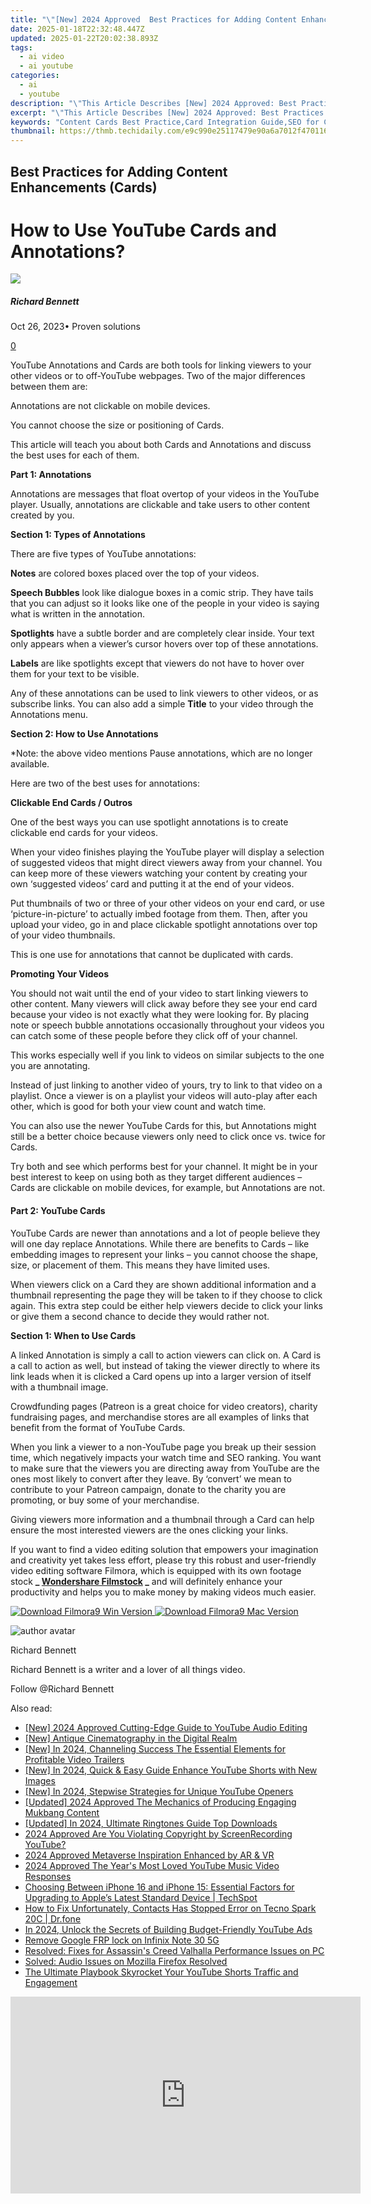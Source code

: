 ```yaml
---
title: "\"[New] 2024 Approved  Best Practices for Adding Content Enhancements (Cards)\""
date: 2025-01-18T22:32:48.447Z
updated: 2025-01-22T20:02:38.893Z
tags:
  - ai video
  - ai youtube
categories:
  - ai
  - youtube
description: "\"This Article Describes [New] 2024 Approved: Best Practices for Adding Content Enhancements (Cards)\""
excerpt: "\"This Article Describes [New] 2024 Approved: Best Practices for Adding Content Enhancements (Cards)\""
keywords: "Content Cards Best Practice,Card Integration Guide,SEO for Content Cards,Enhancing Articles with Cards,Cards in Article Optimization,Boosting Content Visibility,Article Improvement Strategies"
thumbnail: https://thmb.techidaily.com/e9c990e25117479e90a6a7012f47011623d3e85d5155cf7861b563822cc331cb.jpg
---
```


## Best Practices for Adding Content Enhancements (Cards)

# How to Use YouTube Cards and Annotations?

![](https://images.wondershare.com/filmora/article-images/richard-bennett.jpg)

##### Richard Bennett

 Oct 26, 2023• Proven solutions

[0](#commentsBoxSeoTemplate)

YouTube Annotations and Cards are both tools for linking viewers to your other videos or to off-YouTube webpages. Two of the major differences between them are:

Annotations are not clickable on mobile devices.

You cannot choose the size or positioning of Cards.

This article will teach you about both Cards and Annotations and discuss the best uses for each of them.

**Part 1: Annotations**

Annotations are messages that float overtop of your videos in the YouTube player. Usually, annotations are clickable and take users to other content created by you.

**Section 1: Types of Annotations**

There are five types of YouTube annotations:

**Notes** are colored boxes placed over the top of your videos.

**Speech Bubbles** look like dialogue boxes in a comic strip. They have tails that you can adjust so it looks like one of the people in your video is saying what is written in the annotation.

**Spotlights** have a subtle border and are completely clear inside. Your text only appears when a viewer’s cursor hovers over top of these annotations.

**Labels** are like spotlights except that viewers do not have to hover over them for your text to be visible.

Any of these annotations can be used to link viewers to other videos, or as subscribe links. You can also add a simple **Title** to your video through the Annotations menu.

**Section 2: How to Use Annotations**

\*Note: the above video mentions Pause annotations, which are no longer available.

Here are two of the best uses for annotations:

**Clickable End Cards / Outros**

One of the best ways you can use spotlight annotations is to create clickable end cards for your videos.

When your video finishes playing the YouTube player will display a selection of suggested videos that might direct viewers away from your channel. You can keep more of these viewers watching your content by creating your own ‘suggested videos’ card and putting it at the end of your videos.

Put thumbnails of two or three of your other videos on your end card, or use ‘picture-in-picture’ to actually imbed footage from them. Then, after you upload your video, go in and place clickable spotlight annotations over top of your video thumbnails.

This is one use for annotations that cannot be duplicated with cards.

**Promoting Your Videos**

You should not wait until the end of your video to start linking viewers to other content. Many viewers will click away before they see your end card because your video is not exactly what they were looking for. By placing note or speech bubble annotations occasionally throughout your videos you can catch some of these people before they click off of your channel.

This works especially well if you link to videos on similar subjects to the one you are annotating.

Instead of just linking to another video of yours, try to link to that video on a playlist. Once a viewer is on a playlist your videos will auto-play after each other, which is good for both your view count and watch time.

You can also use the newer YouTube Cards for this, but Annotations might still be a better choice because viewers only need to click once vs. twice for Cards.

Try both and see which performs best for your channel. It might be in your best interest to keep on using both as they target different audiences – Cards are clickable on mobile devices, for example, but Annotations are not.

#### **Part 2: YouTube Cards**

YouTube Cards are newer than annotations and a lot of people believe they will one day replace Annotations. While there are benefits to Cards – like embedding images to represent your links – you cannot choose the shape, size, or placement of them. This means they have limited uses.

When viewers click on a Card they are shown additional information and a thumbnail representing the page they will be taken to if they choose to click again. This extra step could be either help viewers decide to click your links or give them a second chance to decide they would rather not.

**Section 1: When to Use Cards**

A linked Annotation is simply a call to action viewers can click on. A Card is a call to action as well, but instead of taking the viewer directly to where its link leads when it is clicked a Card opens up into a larger version of itself with a thumbnail image.

Crowdfunding pages (Patreon is a great choice for video creators), charity fundraising pages, and merchandise stores are all examples of links that benefit from the format of YouTube Cards.

When you link a viewer to a non-YouTube page you break up their session time, which negatively impacts your watch time and SEO ranking. You want to make sure that the viewers you are directing away from YouTube are the ones most likely to convert after they leave. By ‘convert’ we mean to contribute to your Patreon campaign, donate to the charity you are promoting, or buy some of your merchandise.

Giving viewers more information and a thumbnail through a Card can help ensure the most interested viewers are the ones clicking your links.

If you want to find a video editing solution that empowers your imagination and creativity yet takes less effort, please try this robust and user-friendly video editing software Filmora, which is equipped with its own footage stock **_ [Wondershare Filmstock](https://www.filmstocks.com/?fs%5Fchannel=ws) _** and will definitely enhance your productivity and helps you to make money by making videos much easier.

[![Download Filmora9 Win Version](https://images.wondershare.com/filmora/guide/download-btn-win.jpg) ](https://tools.techidaily.com/wondershare/filmora/download/) [![Download Filmora9 Mac Version](https://images.wondershare.com/filmora/guide/download-btn-mac.jpg) ](https://tools.techidaily.com/wondershare/filmora/download/)

![author avatar](https://images.wondershare.com/filmora/article-images/richard-bennett.jpg)

Richard Bennett

Richard Bennett is a writer and a lover of all things video.

Follow @Richard Bennett

<ins class="adsbygoogle"
     style="display:block"
     data-ad-format="autorelaxed"
     data-ad-client="ca-pub-7571918770474297"
     data-ad-slot="1223367746"></ins>

<ins class="adsbygoogle"
     style="display:block"
     data-ad-client="ca-pub-7571918770474297"
     data-ad-slot="8358498916"
     data-ad-format="auto"
     data-full-width-responsive="true"></ins>

<span class="atpl-alsoreadstyle">Also read:</span>
<div><ul>
<li><a href="https://youtube-web.techidaily.com/024-approved-cutting-edge-guide-to-youtube-audio-editing/"><u>[New] 2024 Approved Cutting-Edge Guide to YouTube Audio Editing</u></a></li>
<li><a href="https://youtube-webster.techidaily.com/ntique-cinematography-in-the-digital-realm/"><u>[New] Antique Cinematography in the Digital Realm</u></a></li>
<li><a href="https://youtube-blog.techidaily.com/n-2024-channeling-success-the-essential-elements-for-profitable-video-trailers/"><u>[New] In 2024, Channeling Success The Essential Elements for Profitable Video Trailers</u></a></li>
<li><a href="https://youtube-webster.techidaily.com/n-2024-quick-and-easy-guide-enhance-youtube-shorts-with-new-images/"><u>[New] In 2024, Quick & Easy Guide Enhance YouTube Shorts with New Images</u></a></li>
<li><a href="https://youtube-webster.techidaily.com/n-2024-stepwise-strategies-for-unique-youtube-openers/"><u>[New] In 2024, Stepwise Strategies for Unique YouTube Openers</u></a></li>
<li><a href="https://youtube-webster.techidaily.com/ed-2024-approved-the-mechanics-of-producing-engaging-mukbang-content/"><u>[Updated] 2024 Approved The Mechanics of Producing Engaging Mukbang Content</u></a></li>
<li><a href="https://article-helps.techidaily.com/updated-in-2024-ultimate-ringtones-guide-top-downloads/"><u>[Updated] In 2024, Ultimate Ringtones Guide Top Downloads</u></a></li>
<li><a href="https://youtube-webster.techidaily.com/approved-are-you-violating-copyright-by-screenrecording-youtube/"><u>2024 Approved Are You Violating Copyright by ScreenRecording YouTube?</u></a></li>
<li><a href="https://fox-hovers.techidaily.com/2024-approved-metaverse-inspiration-enhanced-by-ar-and-vr/"><u>2024 Approved Metaverse Inspiration Enhanced by AR & VR</u></a></li>
<li><a href="https://youtube-webster.techidaily.com/approved-the-years-most-loved-youtube-music-video-responses/"><u>2024 Approved The Year's Most Loved YouTube Music Video Responses</u></a></li>
<li><a href="https://tech-savvy.techidaily.com/choosing-between-iphone-16-and-iphone-15-essential-factors-for-upgrading-to-apples-latest-standard-device-techspot/"><u>Choosing Between iPhone 16 and iPhone 15: Essential Factors for Upgrading to Apple’s Latest Standard Device | TechSpot</u></a></li>
<li><a href="https://fix-guide.techidaily.com/how-to-fix-unfortunately-contacts-has-stopped-error-on-tecno-spark-20c-drfone-by-drfone-fix-android-problems-fix-android-problems/"><u>How to Fix Unfortunately, Contacts Has Stopped Error on Tecno Spark 20C | Dr.fone</u></a></li>
<li><a href="https://youtube-webster.techidaily.com/24-unlock-the-secrets-of-building-budget-friendly-youtube-ads/"><u>In 2024, Unlock the Secrets of Building Budget-Friendly YouTube Ads</u></a></li>
<li><a href="https://review-topics.techidaily.com/remove-google-frp-lock-on-infinix-note-30-5g-by-drfone-android-unlock-remove-google-frp/"><u>Remove Google FRP lock on Infinix Note 30 5G</u></a></li>
<li><a href="https://program-issues.techidaily.com/resolved-fixes-for-assassins-creed-valhalla-performance-issues-on-pc/"><u>Resolved: Fixes for Assassin's Creed Valhalla Performance Issues on PC</u></a></li>
<li><a href="https://sound-issues.techidaily.com/solved-audio-issues-on-mozilla-firefox-resolved/"><u>Solved: Audio Issues on Mozilla Firefox Resolved</u></a></li>
<li><a href="https://youtube-webster.techidaily.com/ltimate-playbook-skyrocket-your-youtube-shorts-traffic-and-engagement/"><u>The Ultimate Playbook Skyrocket Your YouTube Shorts Traffic and Engagement</u></a></li>
</ul></div>

<!-- affiliate ads begin -->
<iframe width="560" height="315" src="https://www.youtube.com/embed/fJlICvacgJY?si=jNeijBVj7ia4ammA" title="YouTube video player" frameborder="0" allow="accelerometer; autoplay; clipboard-write; encrypted-media; gyroscope; picture-in-picture; web-share" referrerpolicy="strict-origin-when-cross-origin" allowfullscreen></iframe>
<!-- affiliate ads end -->


